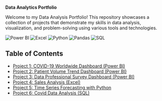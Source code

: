 **Data Analytics Portfolio**

Welcome to my Data Analysis Portfolio! 
This repository showcases a collection of projects that demonstrate my skills in data analysis, visualization, and problem-solving using various tools and technologies.

![Power BI](https://img.shields.io/badge/-Power%20BI-F2C811?logo=powerbi&logoColor=black)
![Excel](https://img.shields.io/badge/-Microsoft%20Excel-217346?logo=microsoft-excel&logoColor=white)
![Python](https://img.shields.io/badge/-Python-3776AB?logo=python&logoColor=white)
![Pandas](https://img.shields.io/badge/-Pandas-150458?logo=pandas)
![SQL](https://img.shields.io/badge/-MySQL-4479A1?logo=mysql&logoColor=white)

##  Table of Contents

- [Project 1: COVID-19 Worldwide Dashboard (Power BI)](./covid-dashboard)
- [Project 2: Patient Volume Trend Dashboard (Power BI)](./patient-volume-trend)
- [Project 3: Data Professional Survey Dashboard (Power BI)](./survey-dashboard)
- [Project 4: Sales Analysis (Excel)](./sales-analysis)
- [Project 5: Time Series Forecasting with Python](./time-series-forecasting)
- [Project 6: Covid Data Analysis (SQL)](./covid_data)



